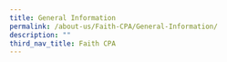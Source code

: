 ```yaml
---
title: General Information
permalink: /about-us/Faith-CPA/General-Information/
description: ""
third_nav_title: Faith CPA
---
```


